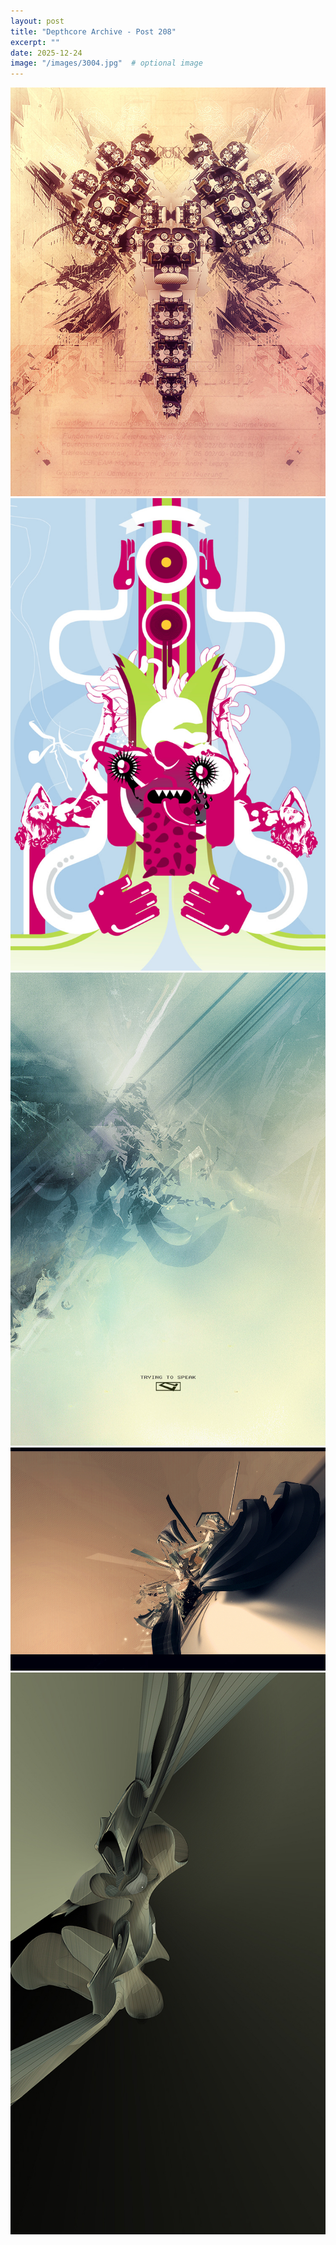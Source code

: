 ```yaml
---
layout: post
title: "Depthcore Archive - Post 208"
excerpt: ""
date: 2025-12-24
image: "/images/3004.jpg"  # optional image
---
```


<img src="/images/3004.jpg">
<img src="/images/3005.jpg" alt="3005.jpg"/>
<img src="/images/3006.jpg" alt="3006.jpg"/>
<img src="/images/3010.jpg" alt="3010.jpg"/>
<img src="/images/3011.jpg" alt="3011.jpg"/>
